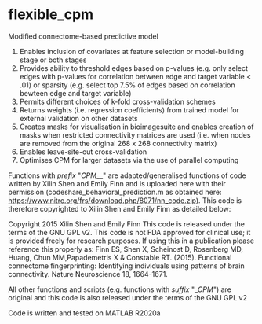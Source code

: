# flexible_cpm
Modified connectome-based predictive model

1) Enables inclusion of covariates at feature selection or model-building stage or both stages
2) Provides ability to threshold edges based on p-values (e.g. only select edges with  p-values for correlation between edge and target variable < .01) or sparsity (e.g. select top 7.5% of edges based on correlation bewteen edge and target variable)
3) Permits different choices of k-fold cross-validation schemes
4) Returns weights (i.e. regression coefficients) from trained model for external validation on other datasets
5) Creates masks for visualisation in bioimagesuite and enables creation of masks when restricted connectivity matrices are used (i.e. when nodes are removed from the original 268 x 268 connectivity matrix) 
6) Enables leave-site-out cross-validation
7) Optimises CPM for larger datasets via the use of parallel computing

Functions with _prefix_ "_CPM___" are adapted/generalised functions of code written by Xilin Shen and Emily Finn and is uploaded here with their permission (codeshare_behavioral_prediction.m as obtained here: 
https://www.nitrc.org/frs/download.php/8071/nn_code.zip). This code is therefore copyrighted to Xilin Shen and Emily Finn as detailed below:

Copyright 2015 Xilin Shen and Emily Finn 
This code is released under the terms of the GNU GPL v2. This code is not FDA approved for clinical use; it is provided freely for research purposes. If using this in a publication please reference this properly as: 
Finn ES, Shen X, Scheinost D, Rosenberg MD, Huang, Chun MM,Papademetris X & Constable RT. (2015). Functional connectome fingerprinting: Identifying individuals using patterns of brain connectivity. Nature Neuroscience 18, 1664-1671.

All other functions and scripts (e.g. functions with _suffix_ "__CPM_") are original and this code is also released under the terms of the GNU GPL v2

Code is written and tested on MATLAB R2020a

